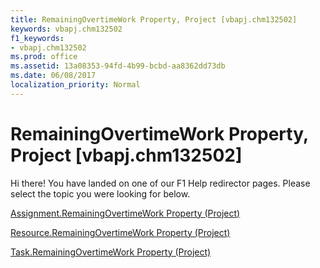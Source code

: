 ```yaml
---
title: RemainingOvertimeWork Property, Project [vbapj.chm132502]
keywords: vbapj.chm132502
f1_keywords:
- vbapj.chm132502
ms.prod: office
ms.assetid: 13a08353-94fd-4b99-bcbd-aa8362dd73db
ms.date: 06/08/2017
localization_priority: Normal
---
```



# RemainingOvertimeWork Property, Project [vbapj.chm132502]

Hi there! You have landed on one of our F1 Help redirector pages. Please select the topic you were looking for below.

[Assignment.RemainingOvertimeWork Property (Project)](http://msdn.microsoft.com/library/6db49689-8fb9-e42c-d279-aadca2154bc6%28Office.15%29.aspx)

[Resource.RemainingOvertimeWork Property (Project)](http://msdn.microsoft.com/library/f5b3ae63-5983-60e4-517b-b484b35505c0%28Office.15%29.aspx)

[Task.RemainingOvertimeWork Property (Project)](http://msdn.microsoft.com/library/31dd461e-7332-ba6a-3966-323fe33fed3a%28Office.15%29.aspx)

